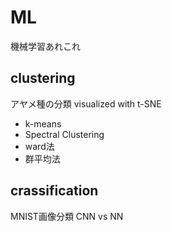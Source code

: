 # ML
機械学習あれこれ

## clustering
アヤメ種の分類 visualized with t-SNE
- k-means
- Spectral Clustering
- ward法
- 群平均法

## crassification
MNIST画像分類
CNN vs NN
